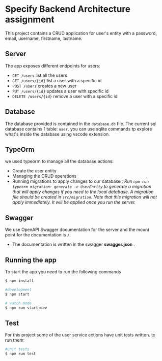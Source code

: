 # Specify Backend Architecture assignment

This project contains a CRUD application for user's entity with a password, email, username, firstname, lastname.

## Server

The app exposes different endpoints for users:

- `GET /users` list all the users
- `GET /users/{id}` list a user with a specific id
- `POST /users` creates a new user
- `PUT /users/{id}` updates a user with specific id
- `DELETE /users/{id}` remove a user with a specific id

## Database

The database provided is contained in the `database.db` file.
The current sql database contains 1 table: `user`. you can use sqlite commands tp explore what's inside the database
using vscode extension.

## TypeOrm

we used typeorm to manage all the database actions:

- Create the user entity
- Managing the CRUD operations
- Running migrations to apply changes to our database : _Run `npm run typeorm migration: generate -n UserEntity` to generate a migration that will apply changes if you need to the local database. A migration file should be created in `src/migration`. Note that this migration will not apply immediately. It will be applied once you run the server._

## Swagger

We use OpenAPI Swagger documentation for the server and the mount point for the documentation is `/`.

- The documentation is written in the swagger **swagger.json** .

## Running the app

To start the app you need to run the following commands

```bash
$ npm install

#development
$ npm start

# watch mode
$ npm run start:dev
```

## Test

For this project some of the user service actions have unit tests written. to run them:

```bash
#unit tests
$ npm run test
```

